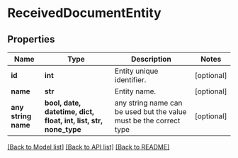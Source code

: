 # ReceivedDocumentEntity


## Properties
Name | Type | Description | Notes
------------ | ------------- | ------------- | -------------
**id** | **int** | Entity unique identifier. | [optional] 
**name** | **str** | Entity name. | [optional] 
**any string name** | **bool, date, datetime, dict, float, int, list, str, none_type** | any string name can be used but the value must be the correct type | [optional]

[[Back to Model list]](../README.md#documentation-for-models) [[Back to API list]](../README.md#documentation-for-api-endpoints) [[Back to README]](../README.md)


